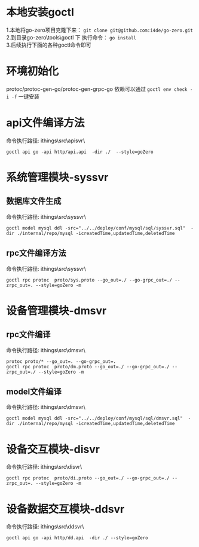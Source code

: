 # 本地安装goctl
1.本地将go-zero项目克隆下来：  `git clone git@github.com:i4de/go-zero.git`
2.到目录go-zero\tools\goctl 下 执行命令： `go install`  
3.后续执行下面的各种goctl命令即可

# 环境初始化

protoc/protoc-gen-go/protoc-gen-grpc-go 依赖可以通过
`goctl env check -i -f` 一键安装

# api文件编译方法
命令执行路径: ithings\src\apisvr\
```shell script
goctl api go -api http/api.api  -dir ./  --style=goZero
```

# 系统管理模块-syssvr

## 数据库文件生成

命令执行路径: ithings\src\syssvr\
```shell script
goctl model mysql ddl -src="../../deploy/conf/mysql/sql/syssvr.sql"  -dir ./internal/repo/mysql -icreatedTime,updatedTime,deletedTime

```

## rpc文件编译方法
命令执行路径: ithings\src\syssvr\
```shell script
goctl rpc protoc  proto/sys.proto --go_out=./ --go-grpc_out=./ --zrpc_out=. --style=goZero -m
```

# 设备管理模块-dmsvr
##  rpc文件编译
命令执行路径: ithings\src\dmsvr\
```shell
protoc proto/* --go_out=. --go-grpc_out=.
goctl rpc protoc  proto/dm.proto --go_out=./ --go-grpc_out=./ --zrpc_out=./ --style=goZero -m
```

## model文件编译
命令执行路径: ithings\src\dmsvr\
```shell
goctl model mysql ddl -src="../../deploy/conf/mysql/sql/dmsvr.sql"  -dir ./internal/repo/mysql -icreatedTime,updatedTime,deletedTime
```

# 设备交互模块-disvr
命令执行路径: ithings\src\disvr\
```shell
goctl rpc protoc  proto/di.proto --go_out=./ --go-grpc_out=./ --zrpc_out=. --style=goZero -m

```

# 设备数据交互模块-ddsvr
命令执行路径: ithings\src\ddsvr\
```shell
goctl api go -api http/dd.api  -dir ./ --style=goZero
```